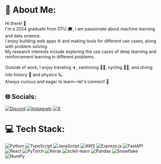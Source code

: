 # 💫 About Me:
Hi there! 👋<br>I'm a 2024 graduate from DTU 🎓, I am passionate about machine learning and data science.<br>I enjoy building web apps 🌐 and making tools for different use cases, along with problem solving.<br>My research interests include exploring the use cases of deep learning and reinforcement learning in different problems.<br><br>Outside of work, I enjoy traveling ✈️, swimming 🏊‍♂️, cycling 🚴‍♂️, and diving into history 📜 and physics 🪐.<br>Always curious and eager to learn—let's connect! 🚀


## 🌐 Socials:
[![Discord](https://img.shields.io/badge/Discord-%237289DA.svg?logo=discord&logoColor=white)](https://discord.gg/gustavo678456) [![Instagram](https://img.shields.io/badge/Instagram-%23E4405F.svg?logo=Instagram&logoColor=white)](https://instagram.com/kshrm02) [![X](https://img.shields.io/badge/X-black.svg?logo=X&logoColor=white)](https://x.com/kshrm02) 



# 💻 Tech Stack:
![Python](https://img.shields.io/badge/python-3670A0?style=for-the-badge&logo=python&logoColor=ffdd54) ![TypeScript](https://img.shields.io/badge/typescript-%23007ACC.svg?style=for-the-badge&logo=typescript&logoColor=white) ![JavaScript](https://img.shields.io/badge/javascript-%23323330.svg?style=for-the-badge&logo=javascript&logoColor=%23F7DF1E) ![AWS](https://img.shields.io/badge/AWS-%23FF9900.svg?style=for-the-badge&logo=amazon-aws&logoColor=white) ![Express.js](https://img.shields.io/badge/express.js-%23404d59.svg?style=for-the-badge&logo=express&logoColor=%2361DAFB) ![FastAPI](https://img.shields.io/badge/FastAPI-005571?style=for-the-badge&logo=fastapi) ![React](https://img.shields.io/badge/react-%2320232a.svg?style=for-the-badge&logo=react&logoColor=%2361DAFB) ![PyTorch](https://img.shields.io/badge/PyTorch-%23EE4C2C.svg?style=for-the-badge&logo=PyTorch&logoColor=white) ![Keras](https://img.shields.io/badge/Keras-%23D00000.svg?style=for-the-badge&logo=Keras&logoColor=white) ![scikit-learn](https://img.shields.io/badge/scikit--learn-%23F7931E.svg?style=for-the-badge&logo=scikit-learn&logoColor=white) ![Pandas](https://img.shields.io/badge/pandas-%23150458.svg?style=for-the-badge&logo=pandas&logoColor=white) ![Snowflake](https://img.shields.io/badge/snowflake-%2329B5E8.svg?style=for-the-badge&logo=snowflake&logoColor=white) ![NumPy](https://img.shields.io/badge/numpy-%23013243.svg?style=for-the-badge&logo=numpy&logoColor=white)
